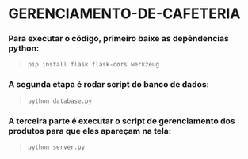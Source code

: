 # GERENCIAMENTO-DE-CAFETERIA

### Para executar o código, primeiro baixe as depêndencias python:
> `pip install flask flask-cors werkzeug`

### A segunda etapa é rodar script do banco de dados:
> `python database.py`

### A terceira parte é executar o script de gerenciamento dos produtos para que eles apareçam na tela:
> `python server.py`

